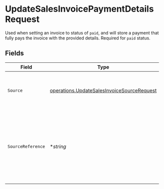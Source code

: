 # UpdateSalesInvoicePaymentDetailsRequest

Used when setting an invoice to status of `paid`, and will store a payment that fully pays the invoice with the
provided details. Required for `paid` status.


## Fields

| Field                                                                                                               | Type                                                                                                                | Required                                                                                                            | Description                                                                                                         | Example                                                                                                             |
| ------------------------------------------------------------------------------------------------------------------- | ------------------------------------------------------------------------------------------------------------------- | ------------------------------------------------------------------------------------------------------------------- | ------------------------------------------------------------------------------------------------------------------- | ------------------------------------------------------------------------------------------------------------------- |
| `Source`                                                                                                            | [operations.UpdateSalesInvoiceSourceRequest](../../models/operations/updatesalesinvoicesourcerequest.md)            | :heavy_check_mark:                                                                                                  | The way through which the invoice is to be set to paid.                                                             | payment-link                                                                                                        |
| `SourceReference`                                                                                                   | **string*                                                                                                           | :heavy_minus_sign:                                                                                                  | A reference to the payment the sales invoice is paid by. Required for `source` values `payment-link` and<br/>`payment`. | pl_d9fQur83kFdhH8hIhaZfq                                                                                            |